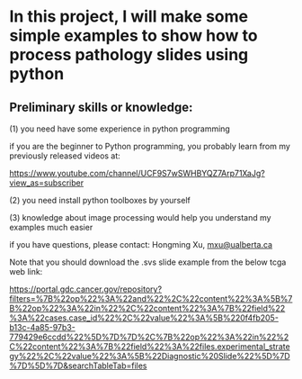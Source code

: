 # In this project, I will make some simple examples to show how to process pathology slides using python
## Preliminary skills or knowledge: 

(1) you need have some experience in python programming 

if you are the beginner to Python programming, you probably learn from my previously released videos at: 

https://www.youtube.com/channel/UCF9S7wSWHBYQZ7Arp71XaJg?view_as=subscriber

(2) you need install python toolboxes by yourself

(3) knowledge about image processing would help you understand my examples much easier

if you have questions, please contact: Hongming Xu, mxu@ualberta.ca

Note that you should download the .svs slide example from the below tcga web link:

https://portal.gdc.cancer.gov/repository?filters=%7B%22op%22%3A%22and%22%2C%22content%22%3A%5B%7B%22op%22%3A%22in%22%2C%22content%22%3A%7B%22field%22%3A%22cases.case_id%22%2C%22value%22%3A%5B%220f4fb205-b13c-4a85-97b3-779429e6ccdd%22%5D%7D%7D%2C%7B%22op%22%3A%22in%22%2C%22content%22%3A%7B%22field%22%3A%22files.experimental_strategy%22%2C%22value%22%3A%5B%22Diagnostic%20Slide%22%5D%7D%7D%5D%7D&searchTableTab=files
